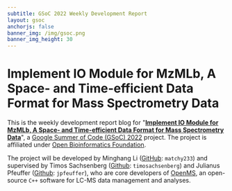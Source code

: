 ```yaml
---
subtitle: GSoC 2022 Weekly Development Report
layout: gsoc
anchorjs: false
banner_img: /img/gsoc.png
banner_img_height: 30
---
```


# Implement IO Module for MzMLb, A Space- and Time-efficient Data Format for Mass Spectrometry Data

This is the weekly development report blog for "[**Implement IO Module for MzMLb, A Space- and Time-efficient Data Format for Mass Spectrometry Data**](https://summerofcode.withgoogle.com/programs/2022/projects/XuTQcndE)", a [Google Summer of Code (GSoC) 2022](https://summerofcode.withgoogle.com/) project. The project is affiliated under [Open Bioinformatics Foundation](https://www.open-bio.org/).

The project will be developed by Minghang Li ([GitHub](https://github.com/matchy233): `matchy233`) and supervised by Timos Sachsenberg ([Github](https://github.com/timosachsenberg): `timosachsenberg`) and Julianus Pfeuffer ([Github](https://github.com/jpfeuffer): `jpfeuffer`), who are core developers of [OpenMS](https://github.com/OpenMS/OpenMS), an open-source `C++` software for LC-MS data management and analyses.
